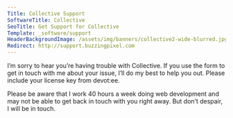 ```yaml
---
Title: Collective Support
SoftwareTitle: Collective
SeoTitle: Get Support for Collective
Template: _software/support
HeaderBackgroundImage: /assets/img/banners/collective2-wide-blurred.jpg
Redirect: http://support.buzzingpixel.com
---
```


I’m sorry to hear you’re having trouble with Collective. If you use the form to get in touch with me about your issue, I’ll do my best to help you out. Please include your license key from devot:ee.

Please be aware that I work 40 hours a week doing web development and may not be able to get back in touch with you right away. But don’t despair, I will be in touch.

